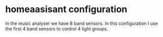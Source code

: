# homeaasisant configuration

In the music analyser we have 8 band sensors.
In this configuration I use the first 4 band sensors to control 4 light groups.


